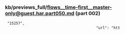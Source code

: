 ### kb/previews_full/flows__time-first__master-only@guest.har.part050.md (part 002)

```md
 "15257",
                                          "url": "htt
```

```
